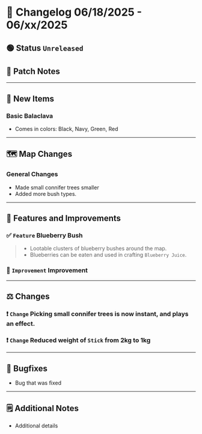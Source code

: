 # 📑 Changelog 06/18/2025 - 06/xx/2025

## 🟢 Status `Unreleased`

## 💬 Patch Notes

________

## 🔫 New Items

### Basic Balaclava
- Comes in colors: Black, Navy, Green, Red

________

## 🗺️ Map Changes

### General Changes
- Made small connifer trees smaller
- Added more bush types.

________

## 📢 Features and Improvements

### ✅ `Feature` Blueberry Bush
>- Lootable clusters of blueberry bushes around the map.
>- Blueberries can be eaten and used in crafting `Blueberry Juice`.

### 🔼 `Improvement` Improvement

________

## ⚖️ Changes

### ❗ `Change` Picking small connifer trees is now instant, and plays an effect.

### ❗ `Change` Reduced weight of `Stick` from 2kg to 1kg

________

## 🐛 Bugfixes
- Bug that was fixed

________

## 🗒️ Additional Notes
- Additional details
